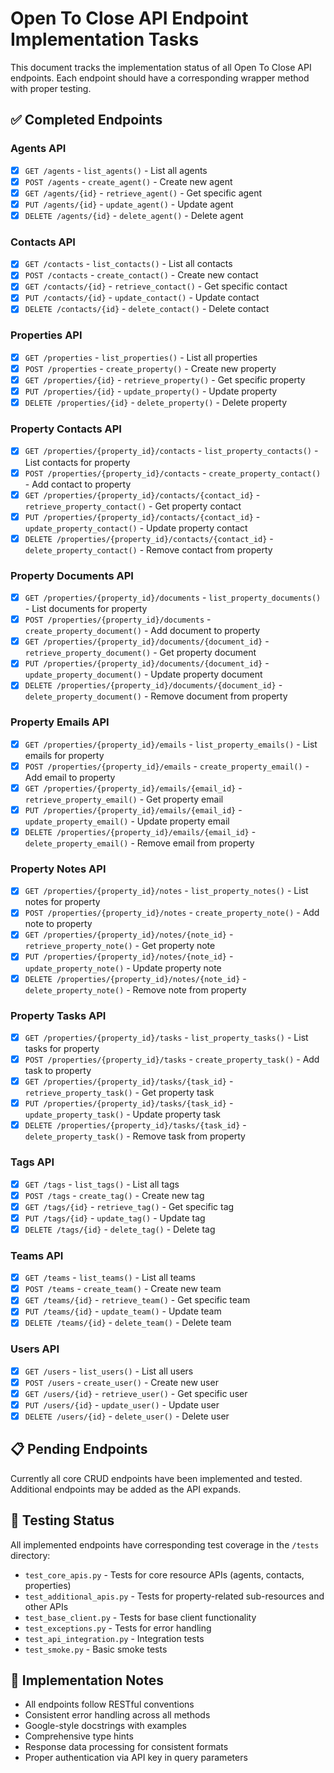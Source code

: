# Open To Close API Endpoint Implementation Tasks

This document tracks the implementation status of all Open To Close API endpoints. Each endpoint should have a corresponding wrapper method with proper testing.

## ✅ Completed Endpoints

### Agents API
- [x] `GET /agents` - `list_agents()` - List all agents
- [x] `POST /agents` - `create_agent()` - Create new agent
- [x] `GET /agents/{id}` - `retrieve_agent()` - Get specific agent
- [x] `PUT /agents/{id}` - `update_agent()` - Update agent
- [x] `DELETE /agents/{id}` - `delete_agent()` - Delete agent

### Contacts API
- [x] `GET /contacts` - `list_contacts()` - List all contacts
- [x] `POST /contacts` - `create_contact()` - Create new contact
- [x] `GET /contacts/{id}` - `retrieve_contact()` - Get specific contact
- [x] `PUT /contacts/{id}` - `update_contact()` - Update contact
- [x] `DELETE /contacts/{id}` - `delete_contact()` - Delete contact

### Properties API
- [x] `GET /properties` - `list_properties()` - List all properties
- [x] `POST /properties` - `create_property()` - Create new property
- [x] `GET /properties/{id}` - `retrieve_property()` - Get specific property
- [x] `PUT /properties/{id}` - `update_property()` - Update property
- [x] `DELETE /properties/{id}` - `delete_property()` - Delete property

### Property Contacts API
- [x] `GET /properties/{property_id}/contacts` - `list_property_contacts()` - List contacts for property
- [x] `POST /properties/{property_id}/contacts` - `create_property_contact()` - Add contact to property
- [x] `GET /properties/{property_id}/contacts/{contact_id}` - `retrieve_property_contact()` - Get property contact
- [x] `PUT /properties/{property_id}/contacts/{contact_id}` - `update_property_contact()` - Update property contact
- [x] `DELETE /properties/{property_id}/contacts/{contact_id}` - `delete_property_contact()` - Remove contact from property

### Property Documents API
- [x] `GET /properties/{property_id}/documents` - `list_property_documents()` - List documents for property
- [x] `POST /properties/{property_id}/documents` - `create_property_document()` - Add document to property
- [x] `GET /properties/{property_id}/documents/{document_id}` - `retrieve_property_document()` - Get property document
- [x] `PUT /properties/{property_id}/documents/{document_id}` - `update_property_document()` - Update property document
- [x] `DELETE /properties/{property_id}/documents/{document_id}` - `delete_property_document()` - Remove document from property

### Property Emails API
- [x] `GET /properties/{property_id}/emails` - `list_property_emails()` - List emails for property
- [x] `POST /properties/{property_id}/emails` - `create_property_email()` - Add email to property
- [x] `GET /properties/{property_id}/emails/{email_id}` - `retrieve_property_email()` - Get property email
- [x] `PUT /properties/{property_id}/emails/{email_id}` - `update_property_email()` - Update property email
- [x] `DELETE /properties/{property_id}/emails/{email_id}` - `delete_property_email()` - Remove email from property

### Property Notes API
- [x] `GET /properties/{property_id}/notes` - `list_property_notes()` - List notes for property
- [x] `POST /properties/{property_id}/notes` - `create_property_note()` - Add note to property
- [x] `GET /properties/{property_id}/notes/{note_id}` - `retrieve_property_note()` - Get property note
- [x] `PUT /properties/{property_id}/notes/{note_id}` - `update_property_note()` - Update property note
- [x] `DELETE /properties/{property_id}/notes/{note_id}` - `delete_property_note()` - Remove note from property

### Property Tasks API
- [x] `GET /properties/{property_id}/tasks` - `list_property_tasks()` - List tasks for property
- [x] `POST /properties/{property_id}/tasks` - `create_property_task()` - Add task to property
- [x] `GET /properties/{property_id}/tasks/{task_id}` - `retrieve_property_task()` - Get property task
- [x] `PUT /properties/{property_id}/tasks/{task_id}` - `update_property_task()` - Update property task
- [x] `DELETE /properties/{property_id}/tasks/{task_id}` - `delete_property_task()` - Remove task from property

### Tags API
- [x] `GET /tags` - `list_tags()` - List all tags
- [x] `POST /tags` - `create_tag()` - Create new tag
- [x] `GET /tags/{id}` - `retrieve_tag()` - Get specific tag
- [x] `PUT /tags/{id}` - `update_tag()` - Update tag
- [x] `DELETE /tags/{id}` - `delete_tag()` - Delete tag

### Teams API
- [x] `GET /teams` - `list_teams()` - List all teams
- [x] `POST /teams` - `create_team()` - Create new team
- [x] `GET /teams/{id}` - `retrieve_team()` - Get specific team
- [x] `PUT /teams/{id}` - `update_team()` - Update team
- [x] `DELETE /teams/{id}` - `delete_team()` - Delete team

### Users API
- [x] `GET /users` - `list_users()` - List all users
- [x] `POST /users` - `create_user()` - Create new user
- [x] `GET /users/{id}` - `retrieve_user()` - Get specific user
- [x] `PUT /users/{id}` - `update_user()` - Update user
- [x] `DELETE /users/{id}` - `delete_user()` - Delete user

## 📋 Pending Endpoints

Currently all core CRUD endpoints have been implemented and tested. Additional endpoints may be added as the API expands.

## 🧪 Testing Status

All implemented endpoints have corresponding test coverage in the `/tests` directory:

- `test_core_apis.py` - Tests for core resource APIs (agents, contacts, properties)
- `test_additional_apis.py` - Tests for property-related sub-resources and other APIs  
- `test_base_client.py` - Tests for base client functionality
- `test_exceptions.py` - Tests for error handling
- `test_api_integration.py` - Integration tests
- `test_smoke.py` - Basic smoke tests

## 📝 Implementation Notes

- All endpoints follow RESTful conventions
- Consistent error handling across all methods
- Google-style docstrings with examples
- Comprehensive type hints
- Response data processing for consistent formats
- Proper authentication via API key in query parameters 